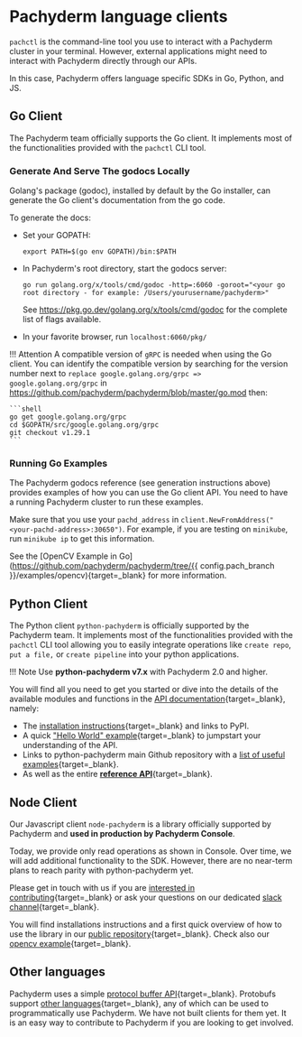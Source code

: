 # Pachyderm language clients

`pachctl` is the command-line tool you use 
to interact with a Pachyderm cluster in your terminal. 
However,  external applications might need to
interact with Pachyderm directly through our APIs.

In this case, Pachyderm offers language specific SDKs in Go, Python, and JS.

## Go Client

The Pachyderm team officially supports the Go client. It implements most of the functionalities provided with the `pachctl` CLI tool.

### Generate And Serve The godocs Locally

Golang's package (godoc), installed by default by the Go installer, can generate the Go client's documentation from the go code.

To generate the docs:

- Set your GOPATH: 

	```shell
	export PATH=$(go env GOPATH)/bin:$PATH
	```

- In Pachyderm's root directory, start the godocs server: 

	```shell
	go run golang.org/x/tools/cmd/godoc -http=:6060 -goroot="<your go root directory - for example: /Users/yourusername/pachyderm>"
	```
				
	See https://pkg.go.dev/golang.org/x/tools/cmd/godoc for the complete list of flags available.

- In your favorite browser, run `localhost:6060/pkg/`


!!! Attention
     A compatible version of `gRPC` is needed when using the Go client.  You can identify the compatible version by searching for the version number next to `replace google.golang.org/grpc => google.golang.org/grpc` in https://github.com/pachyderm/pachyderm/blob/master/go.mod then:

	```shell
	go get google.golang.org/grpc
	cd $GOPATH/src/google.golang.org/grpc
	git checkout v1.29.1
	```
     
### Running Go Examples

The Pachyderm godocs reference (see generation instructions above)
provides examples of how you can use the Go client API. You need to have a running Pachyderm cluster
to run these examples.

Make sure that you use your `pachd_address` in `client.NewFromAddress("<your-pachd-address>:30650")`.
For example, if you are testing on `minikube`, run
`minikube ip` to get this information.

See the [OpenCV Example in Go](https://github.com/pachyderm/pachyderm/tree/{{ config.pach_branch }}/examples/opencv){target=_blank} for more
information.

## Python Client

The Python client `python-pachyderm` is officially supported by the Pachyderm team. 
It implements most of the functionalities provided with the `pachctl` CLI tool allowing you to easily integrate operations like `create repo`, `put a file,` or `create pipeline` into your python applications.

!!! Note
     Use **python-pachyderm v7.x** with Pachyderm 2.0 and higher. 

You will find all you need to get you started or dive into the details of the available modules and functions in the [API documentation](https://python-pachyderm.readthedocs.io/en/v7.1.x/){target=_blank}, namely:

- The [installation instructions](https://python-pachyderm.readthedocs.io/en/v7.1.x/getting_started.html#installation){target=_blank} and links to PyPI.
- A quick ["Hello World" example](https://python-pachyderm.readthedocs.io/en/v7.1.x/getting_started.html#hello-world-example){target=_blank} to jumpstart your understanding of the API.
- Links to python-pachyderm main Github repository with a [list of useful examples](https://github.com/pachyderm/python-pachyderm/tree/v7.1.x/examples){target=_blank}. 
- As well as the entire [**reference API**](https://python-pachyderm.readthedocs.io/en/v7.1.x/python_pachyderm.html){target=_blank}.

## Node Client

Our Javascript client `node-pachyderm` is a library officially supported by Pachyderm and **used in production by Pachyderm Console**.  

Today, we provide only read operations as shown in Console. Over time, we will add additional functionality to the SDK. However, there are no near-term plans to reach parity with python-pachyderm yet.

Please get in touch with us if you are [interested in contributing](https://github.com/pachyderm/node-pachyderm/blob/main/contributing.md){target=_blank} or ask your questions on our dedicated [slack channel](https://pachyderm-users.slack.com/archives/C028ZV066JY){target=_blank}.

You will find installations instructions and a first quick overview of how to use the library in our [public repository](https://github.com/pachyderm/node-pachyderm){target=_blank}. 
Check also our [opencv example](https://github.com/pachyderm/node-pachyderm/tree/main/examples/opencv){target=_blank}.

## Other languages

Pachyderm uses a simple [protocol buffer API](https://github.com/pachyderm/pachyderm/blob/master/src/pfs/pfs.proto){target=_blank}. Protobufs support [other languages](https://developers.google.com/protocol-buffers/){target=_blank}, any of which can be used to programmatically use Pachyderm. We have not built clients for them yet. It is an easy way to contribute to Pachyderm if you are looking to get involved.
